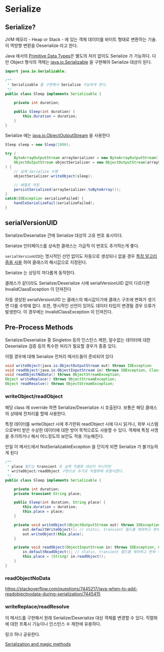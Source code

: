 # Serialize

## Serialize?

JVM 메모리 - Heap or Stack - 에 있는 객체 데이터를 바이트 형태로 변환하는 기술. 이 역방향 변환을 Deserialize 라고 한다.

Java 에서의 [Primitive Data Types](https://docs.oracle.com/javase/tutorial/java/nutsandbolts/datatypes.html)은 별도의 처리 없이도 Serialize 가 가능하다. 다만 Object 형식의 객체는 [java.io.Serializable](https://docs.oracle.com/javase/9/docs/api/java/io/Serializable.html) 을 구현해야 Serialize 대상이 된다.

```java
import java.io.Serializable;

/**
 * Serializable 를 구현해서 Serialize 가능하게 한다.
 */
public class Sleep implements Serializable {
    
    private int duration;

    public Sleep(int duration) {
        this.duration = duration;
    }
}
```

Serialize 에는 [java.io.ObjectOutputStream](https://docs.oracle.com/javase/9/docs/api/java/io/ObjectOutputStream.html) 을 사용한다

```java
Sleep sleep = new Sleep(1000);

try (
    ByteArrayOutputStream arraySerializer = new ByteArrayOutputStream();
    ObjectOutputStream objectSerializer = new ObjectOutputStream(arraySerializer);
) {
    // 실제 Serialize 수행
    objectSerializer.writeObject(sleep);

    // 배열로 저장
    persistSerialized(arraySerializer.toByteArray());
} 
catch(IOException serializeFailed) {
    handleSerializeFail(serializeFailed);
}
```

## serialVersionUID

Serialize/Deserialize 간에 Serialize 대상의 고유 번호 표시이다.

Serialize 인터페이스를 상속한 클래스는 가급적 이 번호도 추가하는게 좋다.

`serialVersionUID`는 명시적인 선언 없이도 자동으로 생성되나 없을 경우 [특정 알고리즘을 사용](https://docs.oracle.com/javase/10/docs/specs/serialization/class.html#inspecting-serializable-classes) 하여 클래스의 해시값으로 지정된다.

Serialize 는 상당히 까다롭게 동작한다.

클래스가 같더라도 Serialize/Deserialize 시에 serialVersionUID 값이 다르다면 InvalidClassException 이 던져진다

자동 생성된 serialVersionUID 는 클래스의 해시값이기에 클래스 구조에 변화가 생기면 다를 수밖에 없다. 또한, 명시적인 선언이 있어도 데이터 타입이 변경될 경우 오류가 발생한다. 이 경우에는 InvalidClassException 이 던져진다.

## Pre-Process Methods

Serialize/Deserialize 중 Singleton 등의 인스턴스 제한, 알수없는 데이터에 대한 Deserialize 검증 등의 특수한 처리가 필요할 경우가 종종 있다.

이럴 경우에 대해 Serialize 전처리 메서드들이 준비되어 있다

```java
void writeObject(java.io.ObjectOutputStream out) throws IOException
void readObject(java.io.ObjectInputStream in) throws IOException, ClassNotFoundException;
void readObjectNoData() throws ObjectStreamException;
Object writeReplace() throws ObjectStreamException;
Object readResolve() throws ObjectStreamException;
```

### writeObject/readObject
해당 class 에 override 하면 Serialize/Deserialize 시 호출된다. 보통은 해당 클래스의 상태에 전처리를 할때 사용한다. 

특정 데이터를 writeObject 시에 추가한뒤 readObject 시에 다시 읽거나, 외부 시스템으로부터 받은 수상한 데이터에 대한 방어 목적으로도 사용할 수 있다. 객체에 특정 서명을 추가하거나 해서 어느정도의 보안도 적용 가능해진다.

만일 이 메서드에서 NotSerializableException 을 던지게 되면 Serialize 가 불가능하게 된다

```java
/**
 * place 필드는 transient 로 실제 직렬화 대상이 아니지만
 * writeObject/readObject 구현으로 추가로 직렬화에 포함시켰다.
 */
public class Sleep implements Serializable {

	private int duration;
	private transient String place;

    public Sleep(int duration, String place) {
        this.duration = duration;
        this.place = place;
    }

	private void writeObject(ObjectOutputStream out) throws IOException {
        out.defaultWriteObject(); // static, transient 필드를 제외하고 현재 객체에서 데이터를 읽는다.
        out.writeObject(this.place);
    }

    private void readObject(ObjectInputStream in) throws IOException, ClassNotFoundException {
        in.defaultReadObject(); // static, transient 필드를 제외하고 현재 객체로 데이터를 읽는다. 
        this.place = (String) in.readObject();
    }
}
```

### readObjectNoData

https://stackoverflow.com/questions/7445217/java-when-to-add-readobjectnodata-during-serialization/7445415

### writeReplace/readResolve 

이 메서드를 구현해서 원래 Serialize/Deserialize 대상 객체를 변경할 수 있다. 
직렬화에 대한 프록시 기능이나 인스턴스 수 제한에 유용하다.

링크 하나 공유한다.

[Serialization and magic methods](http://thecodersbreakfast.net/index.php?post/2011/05/12/Serialization-and-magic-methods)